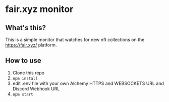 # fair.xyz monitor

## What's this?
This is a simple monitor that watches for new nft collections on the https://fair.xyz/ platform. 

## How to use
1. Clone this repo
2. `npm install`
3. edit .env file with your own Alchemy HTTPS and WEBSOCKETS URL and Discord Webhook URL
4. `npm start` 
